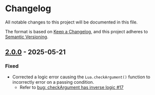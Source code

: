 # Changelog

All notable changes to this project will be documented in this file.

The format is based on [Keep a Changelog](https://keepachangelog.com/en/1.1.0/),
and this project adheres to [Semantic Versioning](https://semver.org/spec/v2.0.0.html).

## [2.0.0] - 2025-05-21

### Fixed

- Corrected a logic error causing the `Lua.checkArgument()` function to incorrectly error on a passing condition.
    - Refer to [bug: checkArgument has inverse logic #17](https://github.com/sackosoft/zig-luajit/issues/17)

[2.0.0]: https://github.com/sackosoft/zig-luajit/compare/v1.5.4...v2.0.0
[1.5.4]: https://github.com/sackosoft/zig-luajit/releases/tag/v2.0.0

